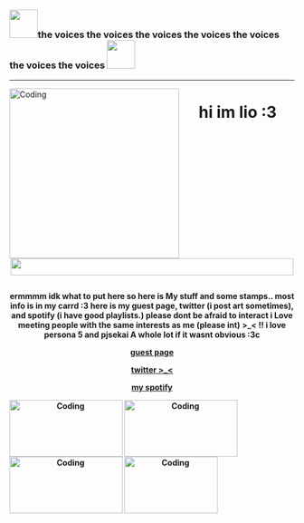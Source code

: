 ###  <img src= "https://64.media.tumblr.com/5aed40443e4385be93f2ad6148757198/0f5accd32796fa15-34/s75x75_c1/6cfe3f743b5680fa061e9e94d769e5045d595d2d.gifv" width=50 height=50>the voices the voices the voices the voices the voices the voices the voices <img src= "https://64.media.tumblr.com/8b72a71d7cbc687b9cba20ca2930dd69/0f5accd32796fa15-c0/s75x75_c1/17880809559361f47e5de17555b0edfe973fecd6.gifv" width=50 height=50>
----
 <img align="left" alt="Coding" src="https://github.com/reigensburgers/reigensburgers/assets/64338411/0e48dc0d-f481-49b1-92f8-7867f71851ba" width="300" height="300">  <h1 p align="center" >  hi im lio :3 
<img src="https://64.media.tumblr.com/dd7577001ff98167f90386232a36e6ea/3375ac4c6a6cdf88-7c/s400x600/e960d5714b3e271aa234636b8cb68679d8c12fbf.gifv" width="500" height="30">



<h4 p align="center"> ermmmm idk what to put here so here is My stuff and some stamps.. most info is in my carrd :3 here is my guest page, twitter (i post art sometimes), and spotify (i have good playlists.) 
please dont be afraid to interact i Love meeting people with the same interests as me (please int) >_< !! i love persona 5 and pjsekai A whole lot if it wasnt obvious :3c 


[guest page](https://www.yourworldoftext.com/~hanako/toyaaoyagi)

[twitter >_<](https://twitter.com/reigensburgers)

[my spotify](https://open.spotify.com/user/bbyj9w4xonb7pv7xhu7gr7h78?si=ec855e36f1e841eb)




<img align="left" alt="Coding" src="https://64.media.tumblr.com/7f06ba415f6b2fcdfeb1ed97bc137367/9a591c2777a533ae-1a/s100x200/05af04dee1ba2152d4642d876cee31c7d0d75223.pnj" width="200" height="100">
<img align="left" alt="Coding" src="https://64.media.tumblr.com/ecbae154bbc6a2da0d2253b31cb85a9e/186bd89cfe934a48-8b/s100x200/acf0425ef3d31c7a429401c7cd0e8065e98fb299.pnj" width="200" height="100">
<img align="left" alt="Coding" src="https://64.media.tumblr.com/92d9ce15e83e3cade8280a1787a05336/27657e071140aff0-6b/s250x400/af655a9a051513aef280c08fb7f2f903c58e5f4b.gifv" width="200" height="100">
<img align="left" alt="Coding" src="https://64.media.tumblr.com/4a51739c7f159a621b21460f0f452154/tumblr_pbdpevFdkz1xz2nuuo1_250.png" width="165" height="100">




<!--
**reigensburgers/reigensburgers** is a ✨ _special_ ✨ repository because its `README.md` (this file) appears on your GitHub profile.

Here are some ideas to get you started:

- 🔭 I’m currently working on ...
- 🌱 I’m currently learning ...
- 👯 I’m looking to collaborate on ...
- 🤔 I’m looking for help with ...
- 💬 Ask me about ...
- 📫 How to reach me: ...
- 😄 Pronouns: ...
- ⚡ Fun fact: ...
-->

